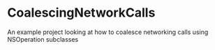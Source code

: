 # CoalescingNetworkCalls
An example project looking at how to coalesce networking calls using NSOperation subclasses
